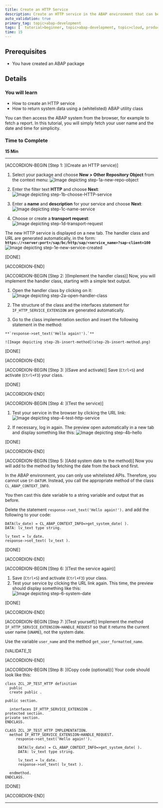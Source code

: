 ```yaml
---
title: Create an HTTP Service
description: Create an HTTP service in the ABAP environment that can be called from the browser.
auto_validation: true
primary_tag: topic>abap-development
tags: [  tutorial>beginner, topic>abap-development, topic>cloud, products>sap-cloud-platform ]
time: 15
---
```


## Prerequisites  
 -	You have created an ABAP package

## Details
### You will learn  
  - How to create an HTTP service
  -	How to return system data using a (whitelisted) ABAP utility class

You can then access the ABAP system from the browser, for example to fetch a report. In this tutorial, you will simply fetch your user name and the date and time for simplicity.


### Time to Complete
**15 Min**

---

[ACCORDION-BEGIN [Step 1: ](Create an HTTP service)]
  1. Select your package and choose **New > Other Repository Object** from the context menu:
  ![Image depicting step-1a-new-repo-object](step-1a-new-repo-object.png)

  2. Enter the filter text **HTTP** and choose **Next**:
  ![Image depicting step-1b-choose-HTTP-service](step-1b-choose-HTTP-service.png)

  3. Enter a **name** and **description** for your service and choose **Next**:
  ![Image depicting step-1c-name-service](step-1c-name-service.png)

  4. Choose or create a **transport request**:
  ![Image depicting step-1d-transport-request](step-1d-transport-request.png)

  The new HTTP service is displayed on a new tab. The handler class and URL are generated automatically, in the form:
  **`https://<server:port>/sap/bc/http/sap/<service_name>?sap-client=100`**
  ![Image depicting step-1e-new-service-created](step-1e-new-service-created.png)

[DONE]

[ACCORDION-END]

[ACCORDION-BEGIN [Step 2: ](Implement the handler class)]
Now, you will implement the handler class, starting with a simple text output.

  1. Open the handler class by clicking on it:
    ![Image depicting step-2a-open-handler-class](step-2a-open-handler-class.png)
  2. The structure of the class and the interfaces statement for `IF_HTTP_SERVICE_EXTENSION` are generated automatically.

  3. Go to the class implementation section and insert the following statement in the method:

    **`response->set_text('Hello again!').`**

    ![Image depicting step-2b-insert-method](step-2b-insert-method.png)

[DONE]

[ACCORDION-END]

[ACCORDION-BEGIN [Step 3: ](Save and activate)]
Save (`Ctrl+S`) and activate (`Ctrl+F3`) your class.

[DONE]

[ACCORDION-END]

[ACCORDION-BEGIN [Step 4: ](Test the service)]
  1. Test your service in the browser by clicking the URL link:
    ![Image depicting step-4-test-http-service](step-4-test-http-service.png)

  2. If necessary, log in again. The preview open automatically in a new tab and display something like this:
    ![Image depicting step-4b-hello](step-4b-hello.png)

[DONE]

[ACCORDION-END]

[ACCORDION-BEGIN [Step 5: ](Add system date to the method)]
Now you will add to the method by fetching the date from the back end first.

In the ABAP environment, you can only use whitelisted APIs. Therefore, you cannot use `SY-DATUM`. Instead, you call the appropriate method of the class `CL_ABAP_CONTEXT_INFO`.

You then cast this date variable to a string variable and output that as before.

Delete the statement `response->set_text('Hello again!').` and add the following to your code:

```ABAP
DATA(lv_date) = CL_ABAP_CONTEXT_INFO=>get_system_date( ).
DATA: lv_text type string.

lv_text = lv_date.
response->set_text( lv_text ).
```

[DONE]

[ACCORDION-END]

[ACCORDION-BEGIN [Step 6: ](Test the service again)]
  1. Save (`Ctrl+S`) and activate (`Ctrl+F3`) your class.
  2. Test your service by clicking the URL link again. This time, the preview should display something like this:
  ![Image depicting step-6-system-date](step-6-system-date.png)

[DONE]

[ACCORDION-END]

[ACCORDION-BEGIN [Step 7: ](Test yourself)]
Implement the method `IF_HTTP_SERVICE_EXTENSION~HANDLE_REQUEST` so that it returns the current user name (`UNAME`), not the system date.

Use the variable `user_name` and the method `get_user_formatted_name`.

[VALIDATE_1]

[ACCORDION-END]

[ACCORDION-BEGIN [Step 8: ](Copy code (optional))]
Your code should look like this:

```ABAP
class ZCL_JP_TEST_HTTP definition
  public
  create public .

public section.

  interfaces IF_HTTP_SERVICE_EXTENSION .
protected section.
private section.
ENDCLASS.

CLASS ZCL_JP_TEST_HTTP IMPLEMENTATION.
  method IF_HTTP_SERVICE_EXTENSION~HANDLE_REQUEST.
     response->set_text('Hello again!').

      DATA(lv_date) = CL_ABAP_CONTEXT_INFO=>get_system_date( ).
      DATA: lv_text type string.

      lv_text = lv_date.
      response->set_text( lv_text ).

  endmethod.
ENDCLASS.
```

[DONE]

[ACCORDION-END]

---
